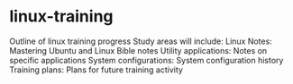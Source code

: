 # linux-training
Outline of linux training progress
Study areas will include:
Linux Notes: Mastering Ubuntu and Linux Bible notes
Utility applications: Notes on specific applications
System configurations: System configuration history
Training plans: Plans for future training activity
